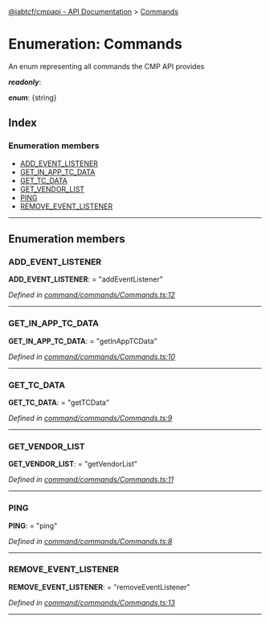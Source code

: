 [@iabtcf/cmpapi - API Documentation](../README.md) > [Commands](../enums/commands.md)

# Enumeration: Commands

An enum representing all commands the CMP API provides

*__readonly__*: 

*__enum__*: {string}

## Index

### Enumeration members

* [ADD_EVENT_LISTENER](commands.md#add_event_listener)
* [GET_IN_APP_TC_DATA](commands.md#get_in_app_tc_data)
* [GET_TC_DATA](commands.md#get_tc_data)
* [GET_VENDOR_LIST](commands.md#get_vendor_list)
* [PING](commands.md#ping)
* [REMOVE_EVENT_LISTENER](commands.md#remove_event_listener)

---

## Enumeration members

<a id="add_event_listener"></a>

###  ADD_EVENT_LISTENER

**ADD_EVENT_LISTENER**:  = "addEventListener"

*Defined in [command/commands/Commands.ts:12](https://github.com/chrispaterson/iabtcf/blob/a518601/modules/cmpapi/src/command/commands/Commands.ts#L12)*

___
<a id="get_in_app_tc_data"></a>

###  GET_IN_APP_TC_DATA

**GET_IN_APP_TC_DATA**:  = "getInAppTCData"

*Defined in [command/commands/Commands.ts:10](https://github.com/chrispaterson/iabtcf/blob/a518601/modules/cmpapi/src/command/commands/Commands.ts#L10)*

___
<a id="get_tc_data"></a>

###  GET_TC_DATA

**GET_TC_DATA**:  = "getTCData"

*Defined in [command/commands/Commands.ts:9](https://github.com/chrispaterson/iabtcf/blob/a518601/modules/cmpapi/src/command/commands/Commands.ts#L9)*

___
<a id="get_vendor_list"></a>

###  GET_VENDOR_LIST

**GET_VENDOR_LIST**:  = "getVendorList"

*Defined in [command/commands/Commands.ts:11](https://github.com/chrispaterson/iabtcf/blob/a518601/modules/cmpapi/src/command/commands/Commands.ts#L11)*

___
<a id="ping"></a>

###  PING

**PING**:  = "ping"

*Defined in [command/commands/Commands.ts:8](https://github.com/chrispaterson/iabtcf/blob/a518601/modules/cmpapi/src/command/commands/Commands.ts#L8)*

___
<a id="remove_event_listener"></a>

###  REMOVE_EVENT_LISTENER

**REMOVE_EVENT_LISTENER**:  = "removeEventListener"

*Defined in [command/commands/Commands.ts:13](https://github.com/chrispaterson/iabtcf/blob/a518601/modules/cmpapi/src/command/commands/Commands.ts#L13)*

___

